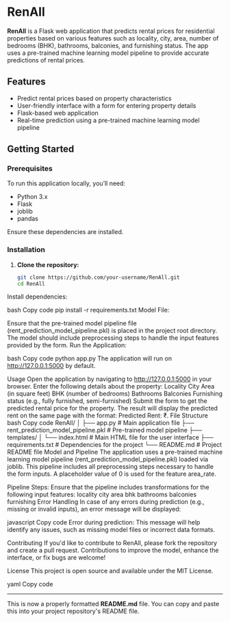 # RenAll

**RenAll** is a Flask web application that predicts rental prices for residential properties based on various features such as locality, city, area, number of bedrooms (BHK), bathrooms, balconies, and furnishing status. The app uses a pre-trained machine learning model pipeline to provide accurate predictions of rental prices.

## Features

- Predict rental prices based on property characteristics
- User-friendly interface with a form for entering property details
- Flask-based web application
- Real-time prediction using a pre-trained machine learning model pipeline

## Getting Started

### Prerequisites

To run this application locally, you’ll need:
- Python 3.x
- Flask
- joblib
- pandas

Ensure these dependencies are installed.

### Installation

1. **Clone the repository:**
   ```bash
   git clone https://github.com/your-username/RenAll.git
   cd RenAll
Install dependencies:

bash
Copy code
pip install -r requirements.txt
Model File:

Ensure that the pre-trained model pipeline file (rent_prediction_model_pipeline.pkl) is placed in the project root directory.
The model should include preprocessing steps to handle the input features provided by the form.
Run the Application:

bash
Copy code
python app.py
The application will run on http://127.0.0.1:5000 by default.

Usage
Open the application by navigating to http://127.0.0.1:5000 in your browser.
Enter the following details about the property:
Locality
City
Area (in square feet)
BHK (number of bedrooms)
Bathrooms
Balconies
Furnishing status (e.g., fully furnished, semi-furnished)
Submit the form to get the predicted rental price for the property.
The result will display the predicted rent on the same page with the format: Predicted Rent: ₹<amount>.
File Structure
bash
Copy code
RenAll/
│
├── app.py                       # Main application file
├── rent_prediction_model_pipeline.pkl  # Pre-trained model pipeline
├── templates/
│   └── index.html               # Main HTML file for the user interface
├── requirements.txt             # Dependencies for the project
└── README.md                    # Project README file
Model and Pipeline
The application uses a pre-trained machine learning model pipeline (rent_prediction_model_pipeline.pkl) loaded via joblib. This pipeline includes all preprocessing steps necessary to handle the form inputs. A placeholder value of 0 is used for the feature area_rate.

Pipeline Steps: Ensure that the pipeline includes transformations for the following input features:
locality
city
area
bhk
bathrooms
balconies
furnishing
Error Handling
In case of any errors during prediction (e.g., missing or invalid inputs), an error message will be displayed:

javascript
Copy code
Error during prediction: <error message>
This message will help identify any issues, such as missing model files or incorrect data formats.

Contributing
If you'd like to contribute to RenAll, please fork the repository and create a pull request. Contributions to improve the model, enhance the interface, or fix bugs are welcome!

License
This project is open source and available under the MIT License.

yaml
Copy code

---

This is now a properly formatted **README.md** file. You can copy and paste this into your project repository's README file.





